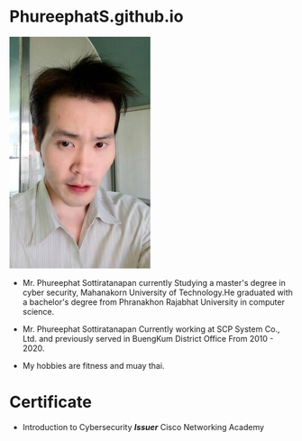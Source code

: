 # PhureephatS.github.io









![](farn.jpg "Mr.Phureephat Sottiratanapan")













*  Mr. Phureephat Sottiratanapan currently Studying a master's degree in cyber security, Mahanakorn University of Technology.He graduated with a bachelor's degree from Phranakhon Rajabhat University in computer science.







*   Mr. Phureephat Sottiratanapan Currently working at SCP System Co., Ltd. and previously served in BuengKum District Office From 2010 - 2020.






*   My hobbies are fitness and muay thai.




# Certificate




*   Introduction to Cybersecurity 	 ***Issuer***    Cisco Networking Academy




